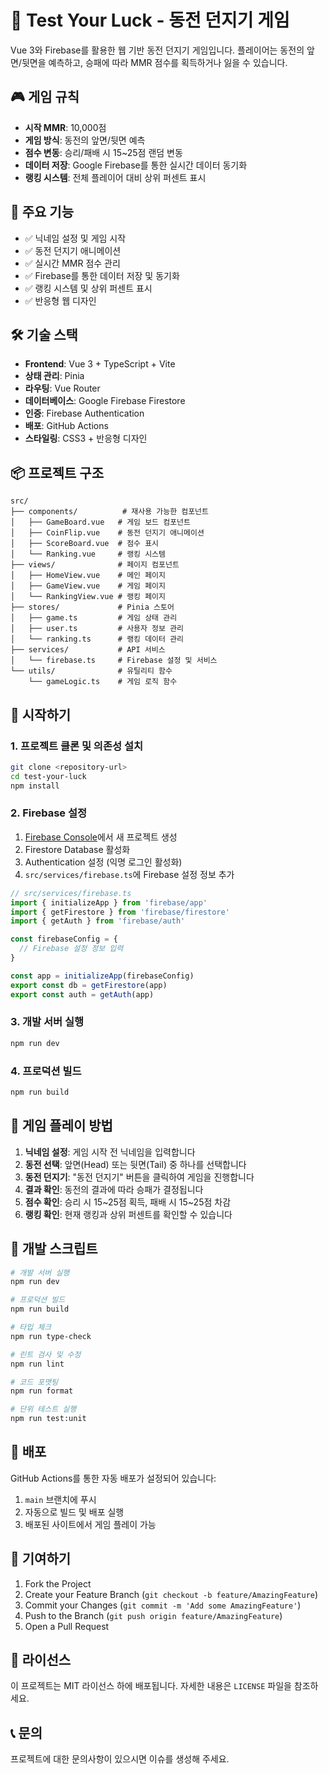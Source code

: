 # 🎲 Test Your Luck - 동전 던지기 게임

Vue 3와 Firebase를 활용한 웹 기반 동전 던지기 게임입니다. 플레이어는 동전의 앞면/뒷면을 예측하고, 승패에 따라 MMR 점수를 획득하거나 잃을 수 있습니다.

## 🎮 게임 규칙

- **시작 MMR**: 10,000점
- **게임 방식**: 동전의 앞면/뒷면 예측
- **점수 변동**: 승리/패배 시 15~25점 랜덤 변동
- **데이터 저장**: Google Firebase를 통한 실시간 데이터 동기화
- **랭킹 시스템**: 전체 플레이어 대비 상위 퍼센트 표시

## 🚀 주요 기능

- ✅ 닉네임 설정 및 게임 시작
- ✅ 동전 던지기 애니메이션
- ✅ 실시간 MMR 점수 관리
- ✅ Firebase를 통한 데이터 저장 및 동기화
- ✅ 랭킹 시스템 및 상위 퍼센트 표시
- ✅ 반응형 웹 디자인

## 🛠 기술 스택

- **Frontend**: Vue 3 + TypeScript + Vite
- **상태 관리**: Pinia
- **라우팅**: Vue Router
- **데이터베이스**: Google Firebase Firestore
- **인증**: Firebase Authentication
- **배포**: GitHub Actions
- **스타일링**: CSS3 + 반응형 디자인

## 📦 프로젝트 구조

```
src/
├── components/          # 재사용 가능한 컴포넌트
│   ├── GameBoard.vue   # 게임 보드 컴포넌트
│   ├── CoinFlip.vue    # 동전 던지기 애니메이션
│   ├── ScoreBoard.vue  # 점수 표시
│   └── Ranking.vue     # 랭킹 시스템
├── views/              # 페이지 컴포넌트
│   ├── HomeView.vue    # 메인 페이지
│   ├── GameView.vue    # 게임 페이지
│   └── RankingView.vue # 랭킹 페이지
├── stores/             # Pinia 스토어
│   ├── game.ts         # 게임 상태 관리
│   ├── user.ts         # 사용자 정보 관리
│   └── ranking.ts      # 랭킹 데이터 관리
├── services/           # API 서비스
│   └── firebase.ts     # Firebase 설정 및 서비스
└── utils/              # 유틸리티 함수
    └── gameLogic.ts    # 게임 로직 함수
```

## 🚀 시작하기

### 1. 프로젝트 클론 및 의존성 설치

```bash
git clone <repository-url>
cd test-your-luck
npm install
```

### 2. Firebase 설정

1. [Firebase Console](https://console.firebase.google.com/)에서 새 프로젝트 생성
2. Firestore Database 활성화
3. Authentication 설정 (익명 로그인 활성화)
4. `src/services/firebase.ts`에 Firebase 설정 정보 추가

```typescript
// src/services/firebase.ts
import { initializeApp } from 'firebase/app'
import { getFirestore } from 'firebase/firestore'
import { getAuth } from 'firebase/auth'

const firebaseConfig = {
  // Firebase 설정 정보 입력
}

const app = initializeApp(firebaseConfig)
export const db = getFirestore(app)
export const auth = getAuth(app)
```

### 3. 개발 서버 실행

```bash
npm run dev
```

### 4. 프로덕션 빌드

```bash
npm run build
```

## 🎯 게임 플레이 방법

1. **닉네임 설정**: 게임 시작 전 닉네임을 입력합니다
2. **동전 선택**: 앞면(Head) 또는 뒷면(Tail) 중 하나를 선택합니다
3. **동전 던지기**: "동전 던지기" 버튼을 클릭하여 게임을 진행합니다
4. **결과 확인**: 동전의 결과에 따라 승패가 결정됩니다
5. **점수 확인**: 승리 시 15~25점 획득, 패배 시 15~25점 차감
6. **랭킹 확인**: 현재 랭킹과 상위 퍼센트를 확인할 수 있습니다

## 🔧 개발 스크립트

```bash
# 개발 서버 실행
npm run dev

# 프로덕션 빌드
npm run build

# 타입 체크
npm run type-check

# 린트 검사 및 수정
npm run lint

# 코드 포맷팅
npm run format

# 단위 테스트 실행
npm run test:unit
```

## 📱 배포

GitHub Actions를 통한 자동 배포가 설정되어 있습니다:

1. `main` 브랜치에 푸시
2. 자동으로 빌드 및 배포 실행
3. 배포된 사이트에서 게임 플레이 가능

## 🤝 기여하기

1. Fork the Project
2. Create your Feature Branch (`git checkout -b feature/AmazingFeature`)
3. Commit your Changes (`git commit -m 'Add some AmazingFeature'`)
4. Push to the Branch (`git push origin feature/AmazingFeature`)
5. Open a Pull Request

## 📄 라이선스

이 프로젝트는 MIT 라이선스 하에 배포됩니다. 자세한 내용은 `LICENSE` 파일을 참조하세요.

## 📞 문의

프로젝트에 대한 문의사항이 있으시면 이슈를 생성해 주세요.
